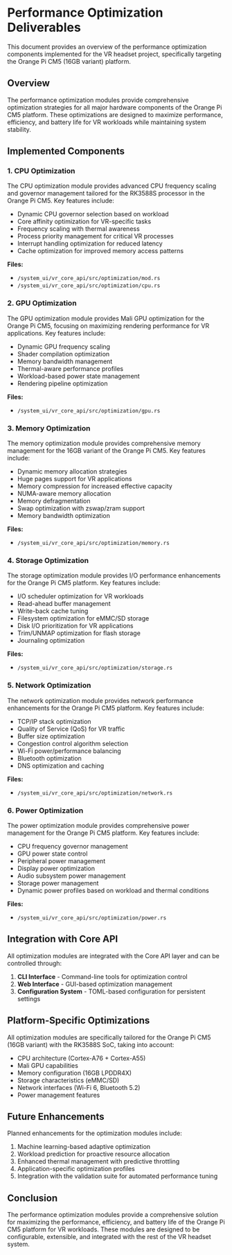 # Performance Optimization Deliverables

This document provides an overview of the performance optimization components implemented for the VR headset project, specifically targeting the Orange Pi CM5 (16GB variant) platform.

## Overview

The performance optimization modules provide comprehensive optimization strategies for all major hardware components of the Orange Pi CM5 platform. These optimizations are designed to maximize performance, efficiency, and battery life for VR workloads while maintaining system stability.

## Implemented Components

### 1. CPU Optimization

The CPU optimization module provides advanced CPU frequency scaling and governor management tailored for the RK3588S processor in the Orange Pi CM5. Key features include:

- Dynamic CPU governor selection based on workload
- Core affinity optimization for VR-specific tasks
- Frequency scaling with thermal awareness
- Process priority management for critical VR processes
- Interrupt handling optimization for reduced latency
- Cache optimization for improved memory access patterns

**Files:**
- `/system_ui/vr_core_api/src/optimization/mod.rs`
- `/system_ui/vr_core_api/src/optimization/cpu.rs`

### 2. GPU Optimization

The GPU optimization module provides Mali GPU optimization for the Orange Pi CM5, focusing on maximizing rendering performance for VR applications. Key features include:

- Dynamic GPU frequency scaling
- Shader compilation optimization
- Memory bandwidth management
- Thermal-aware performance profiles
- Workload-based power state management
- Rendering pipeline optimization

**Files:**
- `/system_ui/vr_core_api/src/optimization/gpu.rs`

### 3. Memory Optimization

The memory optimization module provides comprehensive memory management for the 16GB variant of the Orange Pi CM5. Key features include:

- Dynamic memory allocation strategies
- Huge pages support for VR applications
- Memory compression for increased effective capacity
- NUMA-aware memory allocation
- Memory defragmentation
- Swap optimization with zswap/zram support
- Memory bandwidth optimization

**Files:**
- `/system_ui/vr_core_api/src/optimization/memory.rs`

### 4. Storage Optimization

The storage optimization module provides I/O performance enhancements for the Orange Pi CM5 platform. Key features include:

- I/O scheduler optimization for VR workloads
- Read-ahead buffer management
- Write-back cache tuning
- Filesystem optimization for eMMC/SD storage
- Disk I/O prioritization for VR applications
- Trim/UNMAP optimization for flash storage
- Journaling optimization

**Files:**
- `/system_ui/vr_core_api/src/optimization/storage.rs`

### 5. Network Optimization

The network optimization module provides network performance enhancements for the Orange Pi CM5 platform. Key features include:

- TCP/IP stack optimization
- Quality of Service (QoS) for VR traffic
- Buffer size optimization
- Congestion control algorithm selection
- Wi-Fi power/performance balancing
- Bluetooth optimization
- DNS optimization and caching

**Files:**
- `/system_ui/vr_core_api/src/optimization/network.rs`

### 6. Power Optimization

The power optimization module provides comprehensive power management for the Orange Pi CM5 platform. Key features include:

- CPU frequency governor management
- GPU power state control
- Peripheral power management
- Display power optimization
- Audio subsystem power management
- Storage power management
- Dynamic power profiles based on workload and thermal conditions

**Files:**
- `/system_ui/vr_core_api/src/optimization/power.rs`

## Integration with Core API

All optimization modules are integrated with the Core API layer and can be controlled through:

1. **CLI Interface** - Command-line tools for optimization control
2. **Web Interface** - GUI-based optimization management
3. **Configuration System** - TOML-based configuration for persistent settings

## Platform-Specific Optimizations

All optimization modules are specifically tailored for the Orange Pi CM5 (16GB variant) with the RK3588S SoC, taking into account:

- CPU architecture (Cortex-A76 + Cortex-A55)
- Mali GPU capabilities
- Memory configuration (16GB LPDDR4X)
- Storage characteristics (eMMC/SD)
- Network interfaces (Wi-Fi 6, Bluetooth 5.2)
- Power management features

## Future Enhancements

Planned enhancements for the optimization modules include:

1. Machine learning-based adaptive optimization
2. Workload prediction for proactive resource allocation
3. Enhanced thermal management with predictive throttling
4. Application-specific optimization profiles
5. Integration with the validation suite for automated performance tuning

## Conclusion

The performance optimization modules provide a comprehensive solution for maximizing the performance, efficiency, and battery life of the Orange Pi CM5 platform for VR workloads. These modules are designed to be configurable, extensible, and integrated with the rest of the VR headset system.
